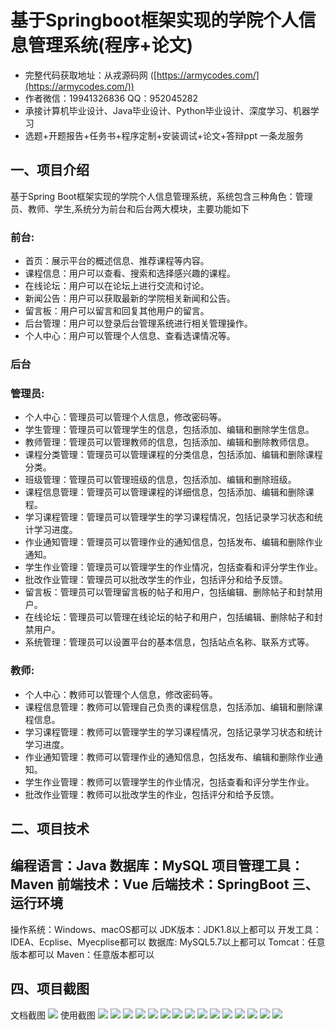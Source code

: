 基于Springboot框架实现的学院个人信息管理系统(程序+论文)
=
- 完整代码获取地址：从戎源码网 ([https://armycodes.com/](https://armycodes.com/))
- 作者微信：19941326836  QQ：952045282 
- 承接计算机毕业设计、Java毕业设计、Python毕业设计、深度学习、机器学习
- 选题+开题报告+任务书+程序定制+安装调试+论文+答辩ppt 一条龙服务

一、项目介绍
---
基于Spring Boot框架实现的学院个人信息管理系统，系统包含三种角色：管理员、教师、学生,系统分为前台和后台两大模块，主要功能如下
### 前台:
- 首页：展示平台的概述信息、推荐课程等内容。
- 课程信息：用户可以查看、搜索和选择感兴趣的课程。
- 在线论坛：用户可以在论坛上进行交流和讨论。
- 新闻公告：用户可以获取最新的学院相关新闻和公告。
- 留言板：用户可以留言和回复其他用户的留言。
- 后台管理：用户可以登录后台管理系统进行相关管理操作。
- 个人中心：用户可以管理个人信息、查看选课情况等。

### 后台
### 管理员:
- 个人中心：管理员可以管理个人信息，修改密码等。
- 学生管理：管理员可以管理学生的信息，包括添加、编辑和删除学生信息。
- 教师管理：管理员可以管理教师的信息，包括添加、编辑和删除教师信息。
- 课程分类管理：管理员可以管理课程的分类信息，包括添加、编辑和删除课程分类。
- 班级管理：管理员可以管理班级的信息，包括添加、编辑和删除班级。
- 课程信息管理：管理员可以管理课程的详细信息，包括添加、编辑和删除课程。
- 学习课程管理：管理员可以管理学生的学习课程情况，包括记录学习状态和统计学习进度。
- 作业通知管理：管理员可以管理作业的通知信息，包括发布、编辑和删除作业通知。
- 学生作业管理：管理员可以管理学生的作业情况，包括查看和评分学生作业。
- 批改作业管理：管理员可以批改学生的作业，包括评分和给予反馈。
- 留言板：管理员可以管理留言板的帖子和用户，包括编辑、删除帖子和封禁用户。
- 在线论坛：管理员可以管理在线论坛的帖子和用户，包括编辑、删除帖子和封禁用户。
- 系统管理：管理员可以设置平台的基本信息，包括站点名称、联系方式等。
  
### 教师:
- 个人中心：教师可以管理个人信息，修改密码等。
- 课程信息管理：教师可以管理自己负责的课程信息，包括添加、编辑和删除课程信息。
- 学习课程管理：教师可以管理学生的学习课程情况，包括记录学习状态和统计学习进度。
- 作业通知管理：教师可以管理作业的通知信息，包括发布、编辑和删除作业通知。
- 学生作业管理：教师可以管理学生的作业情况，包括查看和评分学生作业。
- 批改作业管理：教师可以批改学生的作业，包括评分和给予反馈。

二、项目技术
---
编程语言：Java
数据库：MySQL
项目管理工具：Maven
前端技术：Vue
后端技术：SpringBoot
三、运行环境
---
操作系统：Windows、macOS都可以
JDK版本：JDK1.8以上都可以
开发工具：IDEA、Ecplise、Myecplise都可以
数据库: MySQL5.7以上都可以
Tomcat：任意版本都可以
Maven：任意版本都可以

四、项目截图
---
文档截图
![](limage/1.png)
使用截图
![](image/1.png)
![](image/2.png)
![](image/3.png)
![](image/4.png)
![](image/5.png)
![](image/6.png)
![](image/7.png)
![](image/8.png)
![](image/9.png)
![](image/10.png)
![](image/11.png)
![](image/12.png)
![](image/13.png)
![](image/14.png)
![](image/15.png)
